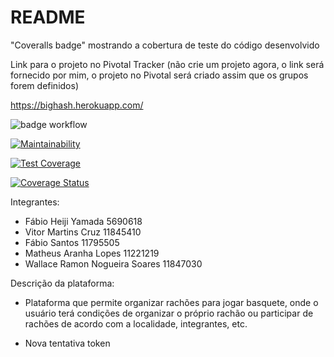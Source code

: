 # README

"Coveralls badge" mostrando a cobertura de teste do código desenvolvido

Link para o projeto no Pivotal Tracker (não crie um projeto agora, o link será fornecido por mim, o projeto no Pivotal será criado assim que os grupos forem definidos)

https://bighash.herokuapp.com/

![badge workflow](https://github.com/fabioheiji/engenhariaSI/actions/workflows/ruby.yml/badge.svg)

[![Maintainability](https://api.codeclimate.com/v1/badges/2fb60f1d746c705757e0/maintainability)](https://codeclimate.com/github/fabioheiji/engenhariaSI/maintainability)

[![Test Coverage](https://api.codeclimate.com/v1/badges/2fb60f1d746c705757e0/test_coverage)](https://codeclimate.com/github/fabioheiji/engenhariaSI/test_coverage)

[![Coverage Status](https://coveralls.io/repos/github/fabioheiji/engenhariaSI/badge.svg?branch=master)](https://coveralls.io/github/fabioheiji/engenhariaSI?branch=master)

Integrantes:
- Fábio Heiji Yamada 5690618
- Vitor Martins Cruz 11845410
- Fábio Santos 11795505
- Matheus Aranha Lopes 11221219
- Wallace Ramon Nogueira Soares 11847030

Descrição da plataforma:
- Plataforma que permite organizar rachões para jogar basquete, onde o usuário terá condições de organizar o próprio rachão ou participar de rachões de acordo com a localidade, integrantes, etc.

- Nova tentativa token